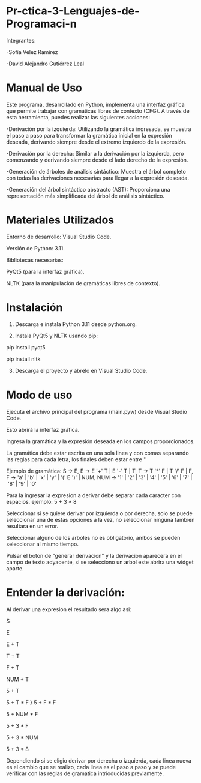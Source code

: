 # Pr-ctica-3-Lenguajes-de-Programaci-n

Integrantes:

-Sofía Vélez Ramírez

-David Alejandro Gutiérrez Leal


# Manual de Uso
Este programa, desarrollado en Python, implementa una interfaz gráfica que permite trabajar con gramáticas libres de contexto (CFG). A través de esta herramienta, puedes realizar las siguientes acciones:

-Derivación por la izquierda: Utilizando la gramática ingresada, se muestra el paso a paso para transformar la gramática inicial en la expresión deseada, derivando siempre desde el extremo izquierdo de la expresión.

-Derivación por la derecha: Similar a la derivación por la izquierda, pero comenzando y derivando siempre desde el lado derecho de la expresión.

-Generación de árboles de análisis sintáctico: Muestra el árbol completo con todas las derivaciones necesarias para llegar a la expresión deseada.

-Generación del árbol sintáctico abstracto (AST): Proporciona una representación más simplificada del árbol de análisis sintáctico.

# Materiales Utilizados
Entorno de desarrollo: Visual Studio Code.

Versión de Python: 3.11.

Bibliotecas necesarias:

PyQt5 (para la interfaz gráfica).

NLTK (para la manipulación de gramáticas libres de contexto).

# Instalación
1. Descarga e instala Python 3.11 desde python.org.
   
2. Instala PyQt5 y NLTK usando pip:

pip install pyqt5 

pip install nltk

3. Descarga el proyecto y ábrelo en Visual Studio Code.   


# Modo de uso
Ejecuta el archivo principal del programa (main.pyw) desde Visual Studio Code.

Esto abrirá la interfaz gráfica.

Ingresa la gramática y la expresión deseada en los campos proporcionados.

La gramática debe estar escrita en una sola linea y con comas separando las reglas para cada letra, los finales deben estar entre ''

Ejemplo de gramática: 
S -> E, E -> E '+' T | E '-' T | T, T -> T '*' F | T '/' F | F, F -> 'a' | 'b' | 'x' | 'y' | '(' E ')' | NUM, NUM -> '1' | '2' | '3' | '4' | '5' | '6' | '7' | '8' | '9' | '0'

Para la ingresar la expresion a derivar debe separar cada caracter con espacios.
ejemplo:
5 + 3 * 8

Seleccionar si se quiere derivar por izquierda o por derecha, solo se puede seleccionar una de estas opciones a la vez, no seleccionar ninguna tambien resultara en un error.

Seleccionar alguno de los arboles no es obligatorio, ambos se pueden seleccionar al mismo tiempo.

Pulsar el boton de "generar derivacion" y la derivacion aparecera en el campo de texto adyacente, si se selecciono un arbol este abrira una widget aparte.

# Entender la derivación:
Al derivar una expresion el resultado sera algo asi:

   S
   
   E
   
   E + T
   
   T + T
   
   F + T
   
   NUM + T
   
   5 + T
   
   5 + T * F
   }
   5 + F * F
   
   5 + NUM * F
   
   5 + 3 * F
   
   5 + 3 * NUM
   
   5 + 3 * 8
   
   
Dependiendo si se eligio derivar por derecha o izquierda, cada linea nueva es el cambio que se realizo, cada linea es el paso a paso y se puede verificar con las reglas de gramatica intrioducidas previamente.

